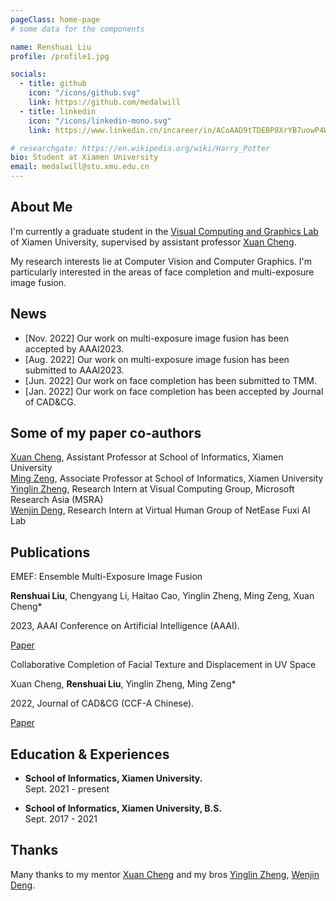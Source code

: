 ```yaml
---
pageClass: home-page
# some data for the components

name: Renshuai Liu
profile: /profile1.jpg

socials:
  - title: github
    icon: "/icons/github.svg"
    link: https://github.com/medalwill
  - title: linkedin
    icon: "/icons/linkedin-mono.svg"
    link: https://www.linkedin.cn/incareer/in/ACoAAD9tTDEBP8XrYB7uowP4W7c2wT7SOcnkrZM

# researchgate: https://en.wikipedia.org/wiki/Harry_Potter
bio: Student at Xiamen University
email: medalwill@stu.xmu.edu.cn
---
```


<ProfileSection :frontmatter="$page.frontmatter" />

## About Me
<!-- (https://vcg.xmu.edu.cn/) -->
I'm currently a graduate student in the [Visual Computing and Graphics Lab](https://vcg.xmu.edu.cn/) of Xiamen University, supervised by assistant professor [Xuan Cheng](https://vcg.xmu.edu.cn/chengxuan.html). 
<!--From 2022.6 to 2022.9, I served as a research intern at [Virtual Human Group](https://fuxivirtualhuman.github.io/) of [NetEase Fuxi AI Lab](https://fuxi.163.com/), working with [Zhimeng Zhang](https://scholar.google.com/citations?user=FGRtKVoAAAAJ&hl=zh-CN&oi=ao) and [Yu Ding](https://scholar.google.com/citations?hl=zh-CN&user=T9Vd-rcAAAAJ&view_op=list_works&sortby=pubdate).-->

My research interests lie at Computer Vision and Computer Graphics. I'm particularly interested in the areas of face completion and multi-exposure image fusion.
## News
- [Nov. 2022] Our work on multi-exposure image fusion has been accepted by AAAI2023.
- [Aug. 2022] Our work on multi-exposure image fusion has been submitted to AAAI2023.
- [Jun. 2022] Our work on face completion has been submitted to TMM.
- [Jan. 2022] Our work on face completion has been accepted by Journal of CAD&CG.

## Some of my paper co-authors
<!-- [Jing Liao](https://liaojing.github.io/html/), Assistant Professor with the Department of Computer Science, City University of Hong Kong <br> -->
[Xuan Cheng](https://vcg.xmu.edu.cn/chengxuan.html), Assistant Professor at School of Informatics, Xiamen University <br>
[Ming Zeng](http://mingzeng.xyz/), Associate Professor at School of Informatics, Xiamen University <br>
[Yinglin Zheng](https://yinglinzheng.netlify.app/), Research Intern at Visual Computing Group, Microsoft Research Asia (MSRA) <br>
[Wenjin Deng](https://wenjindeng.netlify.app/), Research Intern at Virtual Human Group of NetEase Fuxi AI Lab <br>

## Publications

<!-- Coming Soon!😆 -->

<ProjectCard hideBorder=true image="/projects/pub2.jpg">

EMEF: Ensemble Multi-Exposure Image Fusion

**Renshuai Liu**, Chengyang Li, Haitao Cao, Yinglin Zheng, Ming Zeng, Xuan Cheng*
  
2023, AAAI Conference on Artificial Intelligence (AAAI).

[Paper](https://github.com/medalwill/EMEF)

</ProjectCard>

<ProjectCard hideBorder=true image="/projects/pub1.jpg">

Collaborative Completion of Facial Texture and Displacement in UV Space

Xuan Cheng, **Renshuai Liu**, Yinglin Zheng, Ming Zeng*
  
2022, Journal of CAD&CG (CCF-A Chinese).

[Paper](https://www.jcad.cn/jcadcms/show.action?code=publish_402880124b362464014b3c4d819803a1&newsid=b87167193cfc44cd9ba18ae31d5034cf)

</ProjectCard>


<!--## Projects-->

<!--<ProjectCard hideBorder=true image="/projects/case.png">-->

<!--  A management system for case workflow-->

<!--  Java Backend: **Wenjin Deng**, [Pengfei Liu](https://github.com/BlacksLiu)-->

<!--  H5 frontend: [Yiwei Ding](https://github.com/leijue222), **Wenjin Deng**-->
  
<!--  2021-->

<!--</ProjectCard>-->

<!--<ProjectCard hideBorder=true image="/projects/watermeter.png">-->

<!--  Watermeter Reader Autonomous System for paper *Image-Based Automatic Watermeter Reading under Challenging Environments*-->

<!--  Java Backend: **Wenjin Deng**, Jian Wang-->

<!--  H5 frontend: [Yiwei Ding](https://github.com/leijue222)-->
  
<!--  2020-->

<!--  [Paper Link](https://www.mdpi.com/1424-8220/21/2/434)-->

<!--</ProjectCard>-->

<!--<ProjectCard hideBorder=true image="/projects/iFit.png">-->
<!--  AI fitness coach in web(PC/Mobile) using our Human Pose Estimation Network. Benefit from our design, it infers well pose on user's local device with 25fps.-->

<!--  Human Pose Estimation Algorithm & Website: [Zihao Chen](https://github.com/sppleHao), **Wenjin Deng**-->

<!--  Team: Ximeng Zhou, [Zihao Chen](https://github.com/sppleHao), **Wenjin Deng**, Yilin Huang-->

<!--  2018.08-2019.5-->

<!--  [Media Report](https://www.sohu.com/a/315247559_685340)-->

<!--</ProjectCard>-->

<!--<ProjectCard hideBorder=true image="/projects/ooad.png">-->
<!--  A course system in web(PC/Mobile) using Springboot and VUE.-->

<!--  Java Backend: [Shiqi Wang](https://github.com/17Wang), **Wenjin Deng**-->

<!--  H5 frontend: Tianyu Su, [Zihao Chen](https://github.com/sppleHao)-->

<!--  2018.11-2019.1-->

<!--  [Project Link](https://github.com/OOAD2-3/RBS)-->

<!--</ProjectCard>-->



<!--## Awards & Honors-->

<!--- **Outstanding prize (1st place)** of the 12nd "Intel Cup" national undergraduate software innovation competition, Shanghai, China, 2019.-->


## Education & Experiences
- **School of Informatics, Xiamen University.** <br/>
Sept. 2021 - present

- **School of Informatics, Xiamen University, B.S.** <br/>
Sept. 2017 - 2021

## Thanks
Many thanks to my mentor [Xuan Cheng](https://vcg.xmu.edu.cn/chengxuan.html) and my bros [Yinglin Zheng](https://yinglinzheng.netlify.app/), [Wenjin Deng](https://wenjindeng.netlify.app/).
<!-- Custom style for this page -->

<style lang="stylus">

.theme-container.home-page .page
  font-size 14px
  font-family "lucida grande", "lucida sans unicode", lucida, "Helvetica Neue", Helvetica, Arial, sans-serif;
  p
    margin 0 0 0.5rem
  p, ul, ol
    line-height normal
  a
    font-weight normal
  .theme-default-content:not(.custom) > h2
    margin-bottom 0.5rem
  .theme-default-content:not(.custom) > h2:first-child + p
    margin-top 0.5rem
  .theme-default-content:not(.custom) > h3
    padding-top 4rem

  /* Override */
  .md-card
    margin-top 0.5em
    .card-image
      padding 0.2rem
      img
        max-width 120px
        max-height 120px
    .card-content p
      -webkit-margin-after 0.2em

@media (max-width: 419px)
  .theme-container.home-page .page
    p, ul, ol
      line-height 1.5

    .md-card
      .card-image
        img 
          width 100%
          max-width 400px

</style>
